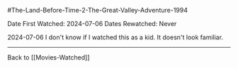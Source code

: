 #The-Land-Before-Time-2-The-Great-Valley-Adventure-1994

Date First Watched:  2024-07-06
Dates Rewatched:  Never

2024-07-06
I don't know if I watched this as a kid.  It doesn't look familiar.

---
Back to [[Movies-Watched]]